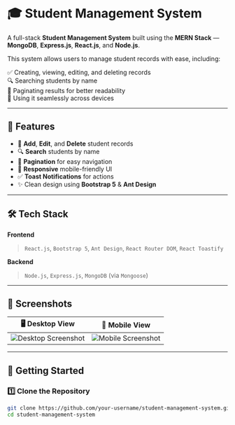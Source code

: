 # 🎓 **Student Management System**

A full-stack **Student Management System** built using the **MERN Stack** — **MongoDB**, **Express.js**, **React.js**, and **Node.js**.

This system allows users to manage student records with ease, including:

✅ Creating, viewing, editing, and deleting records  
🔍 Searching students by name  
📄 Paginating results for better readability  
📱 Using it seamlessly across devices  

---

## 🔧 **Features**

- 📝 **Add**, **Edit**, and **Delete** student records
- 🔍 **Search** students by name
- 📄 **Pagination** for easy navigation
- 📱 **Responsive** mobile-friendly UI
- ✅ **Toast Notifications** for actions
- ✨ Clean design using **Bootstrap 5** & **Ant Design**

---

## 🛠️ **Tech Stack**

**Frontend**  
> `React.js`, `Bootstrap 5`, `Ant Design`, `React Router DOM`, `React Toastify`

**Backend**  
> `Node.js`, `Express.js`, `MongoDB` (via `Mongoose`)

---

## 📸 **Screenshots**

| 🖥️ Desktop View | 📱 Mobile View |
|-----------------|----------------|
| ![Desktop Screenshot](screenshots/desktop.png) | ![Mobile Screenshot](screenshots/mobile.png) |

---

## 🚀 **Getting Started**

### 1️⃣ Clone the Repository
```bash
git clone https://github.com/your-username/student-management-system.git
cd student-management-system
